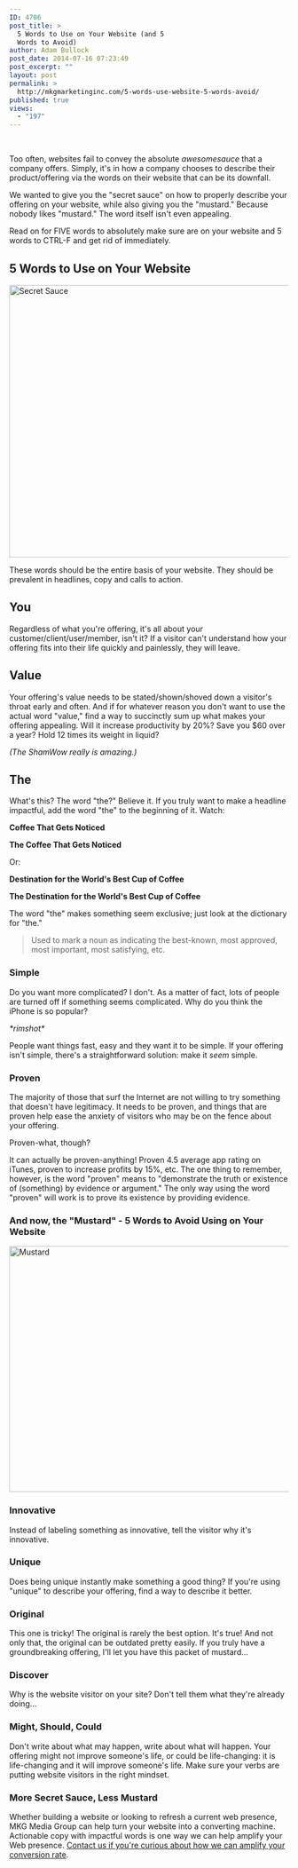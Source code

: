 ```yaml
---
ID: 4706
post_title: >
  5 Words to Use on Your Website (and 5
  Words to Avoid)
author: Adam Bullock
post_date: 2014-07-16 07:23:49
post_excerpt: ""
layout: post
permalink: >
  http://mkgmarketinginc.com/5-words-use-website-5-words-avoid/
published: true
views:
  - "197"
---
```

<br>
<p>Too often, websites fail to convey the absolute <i>awesomesauce</i> that a company offers. Simply, it's in how a company chooses to describe their product/offering via the words on their website that can be its downfall.</p>

<p>We wanted to give you the "secret sauce" on how to properly describe your offering on your website, while also giving you the "mustard." Because nobody likes "mustard." The word itself isn't even appealing.</p>

<p>Read on for FIVE words to absolutely make sure are on your website and 5 words to CTRL-F and get rid of immediately.</p>
<!--more-->

<h2>5 Words to Use on Your Website</h2>

<a href="http://mkgmediagroup.com/wp-content/uploads/2014/07/secretsauce.png"><img src="http://mkgmediagroup.com/wp-content/uploads/2014/07/secretsauce.png" alt="Secret Sauce" width="944" height="491" class="alignnone size-full wp-image-4746" border="none"/></a>

<p>These words should be the entire basis of your website. They should be prevalent in headlines, copy and calls to action.</p>

<h2>You</h2>

<p>Regardless of what you're offering, it's all about your customer/client/user/member, isn't it? If a visitor can't understand how your offering fits into their life quickly and painlessly, they will leave.</p>

<h2>Value</h2>

<p>Your offering's value needs to be stated/shown/shoved down a visitor's throat early and often. And if for whatever reason you don't want to use the actual word "value," find a way to succinctly sum up what makes your offering appealing. Will it increase productivity by 20%? Save you $60 over a year? Hold 12 times its weight in liquid?</p>

<p><i>(The ShamWow really is amazing.)</i></p>

<h2>The</h2>

<p>What's this? The word "the?" Believe it. If you truly want to make a headline impactful, add the word "the" to the beginning of it. Watch:</p>

<p><strong>Coffee That Gets Noticed</strong></p>

<p><strong>The Coffee That Gets Noticed</strong></p>

<p>Or:</p>

<p><strong>Destination for the World's Best Cup of Coffee</strong></p>

<p><strong>The Destination for the World's Best Cup of Coffee</strong></p>

<p>The word "the" makes something seem exclusive; just look at the dictionary for "the."

<blockquote>Used to mark a noun as indicating the best-known, most approved, most important, most satisfying, etc.</blockquote>

<h3>Simple</h3>

<p>Do you want more complicated? I don't. As a matter of fact, lots of people are turned off if something seems complicated. Why do you think the iPhone is so popular?

<p><i>*rimshot*</i></p>

<p>People want things fast, easy and they want it to be simple. If your offering isn't simple, there's a straightforward solution: make it <i>seem</i> simple.</p>

<h3>Proven</h3>

<p>The majority of those that surf the Internet are not willing to try something that doesn't have legitimacy. It needs to be proven, and things that are proven help ease the anxiety of visitors who may be on the fence about your offering.</p>

<p>Proven-what, though?</p>

<p>It can actually be proven-anything! Proven 4.5 average app rating on iTunes, proven to increase profits by 15%, etc. The one thing to remember, however, is the word "proven" means to "demonstrate the truth or existence of (something) by evidence or argument." The only way using the word "proven" will work is to prove its existence by providing evidence.</p>

<h3>And now, the "Mustard" - 5 Words to Avoid Using on Your Website</h3>

<a href="http://mkgmediagroup.com/wp-content/uploads/2014/07/mustard.png"><img src="http://mkgmediagroup.com/wp-content/uploads/2014/07/mustard.png" alt="Mustard" width="942" height="443" class="alignnone size-full wp-image-4749" /></a>

<h3>Innovative</h3>

<p>Instead of labeling something as innovative, tell the visitor why it's innovative.</p>

<h3>Unique</h3>

<p>Does being unique instantly make something a good thing? If you're using "unique" to describe your offering, find a way to describe it better.</p>

<h3>Original</h3>

<p>This one is tricky! The original is rarely the best option. It's true! And not only that, the original can be outdated pretty easily. If you truly have a groundbreaking offering, I'll let you have this packet of mustard...</p>

<h3>Discover</h3>

<p>Why is the website visitor on your site? Don't tell them what they're already doing...</p>

<h3>Might, Should, Could</h3>

<p>Don't write about what may happen, write about what will happen. Your offering might not improve someone's life, or could be life-changing: it is life-changing and it will improve someone's life. Make sure your verbs are putting website visitors in the right mindset.</p>

<h3>More Secret Sauce, Less Mustard</h3>

<p>Whether building a website or looking to refresh a current web presence, MKG Media Group can help turn your website into a converting machine. Actionable copy with impactful words is one way we can help amplify your Web presence. <a href="http://mkgmediagroup.com/#contact" target="_blank">Contact us if you're curious about how we can amplify your conversion rate</a>.</p>